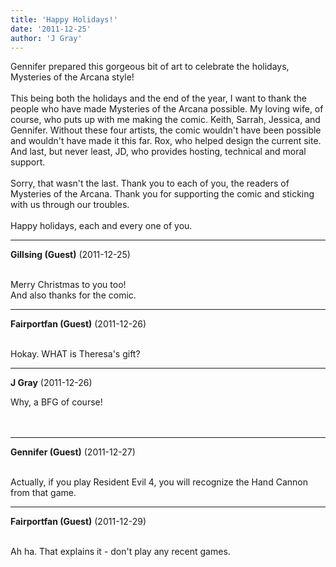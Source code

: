 ```yaml
---
title: 'Happy Holidays!'
date: '2011-12-25'
author: 'J Gray'
---
```


Gennifer prepared this gorgeous bit of art to celebrate the holidays, Mysteries of the Arcana style! <br><br>This being both the holidays and the end of the year, I want to thank the people who have made Mysteries of the Arcana possible. My loving wife, of course, who puts up with me making the comic. Keith, Sarrah, Jessica, and Gennifer. Without these four artists, the comic wouldn't have been possible and wouldn't have made it this far. Rox, who helped design the current site. And last, but never least, JD, who provides hosting, technical and moral support.<br><br>Sorry, that wasn't the last. Thank you to each of you, the readers of Mysteries of the Arcana. Thank you for supporting the comic and sticking with us through our troubles.<br><br>Happy holidays, each and every one of you.<br>

---
**Gillsing (Guest)** (2011-12-25)

<br>Merry Christmas to you too!<br>And also thanks for the comic.

---
**Fairportfan (Guest)** (2011-12-26)

<br> Hokay.  WHAT is Theresa's gift?

---
**J Gray** (2011-12-26)

Why, a BFG of course!<br><br><br>

---
**Gennifer (Guest)** (2011-12-27)

<br> Actually, if you play Resident Evil 4, you will recognize the Hand Cannon from that game.<br>

---
**Fairportfan (Guest)** (2011-12-29)

<br> Ah ha.  That explains it - don't play any recent games.

